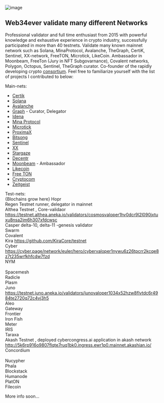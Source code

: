 ![image](https://user-images.githubusercontent.com/59205554/124520901-7df78980-ddf6-11eb-80a4-74a425e2771a.png)

## Web34ever validate **many** different Networks
Professional validator and full time enthusiast from 2015 with powerful knowledge and exhaustive experience in crypto industry, successfully participated in more than 40 testnets. Validate many known mainnet network such as Solana, MinaProtocol, Avalanche, TheGraph, CertiK, Sentinel, XX-network, FreeTON, Microtick, LikeCoin. Ambassador in Moonbeam, FreeTon (Jury in NFT Subgovarnance), Covalent networks, Polygon, Octopus, Sentinel, TheGraph curator. Co-founder of the rapidly developing crypto [consortium](https://koinsortium.com/). Feel free to familiarize yourself with the list of projects I contributed to below:

Main-nets: <br />
- [Certik](https://explorer.certik.foundation/validators/certikvaloper1036rphfnyw49fzm5ajfud743j2qutlk9flnnsq?net=shentu-1)						
- [Solana](https://www.validators.app/validators/testnet/M7Pcv3j8KpX8ZAkeSsvJnexgKrZbBAaMEcRTvf6t2Em?locale=en&order=score&refresh=)
- [Avalanche](https://avascan.info/staking/validator/NodeID-Piko6i5MwfxKVSBQEeBWGP2gkYqrPwRNH)
- [Graph](https://network.thegraph.com/profile?id=0x61fb0285da8609b17bd82675acf0fc0a60061d7d)	- Curator, Delegator
- [Idena](https://scan.idena.io/address/0x8f13de3aad441684cdfb84c5410f845697cce378#rewards)
- [Mina Protocol](https://minaexplorer.com/wallet/B62qrnPdz8HpsDJfGHirDLpVrN2VeyeitdaTKBaccWtHpeVW9Hgwi75)
- [Microtick](https://explorer.microtick.zone/validator/microvaloper1mn8r3x4g2nmwmvsqqh3tsnzxp54c7qwrumgje2)
- [ProximaX](https://github.com/proximax-storage/xpx-mainnet-chain-onboarding/tree/master/docker-method)
- [Bitsong](https://explorebitsong.com/staking/bitsongvaloper139dppl6gyerq8yaweksajut3urwyygsz7r4ej4)
- [Sentinel](https://explorer.sentinel.co/validator/sentvaloper1qx4p43c480wxsxt63wfdvupzqp4dduknxldygu)
- [XX](https://dashboard.xx.network/nodes/sFMS0TKTK5FoignYUnhJDwWz9_Uotmzg3LI-szS3ixIC)
- [Stargaze](https://explorer.bellatrix-1.publicawesome.dev/validator/starsvaloper1xfq5963mcvgtgusyhlua60qzdl9zmf4t489p64)
- [Decentr](https://explorer.decentr.net/validators/decentrvaloper1xmfyelmhajhswh4m2pqxw9vm6yjw3866j4nmls)
- [Moonbeam](https://www.reddit.com/r/MoonbeamAmbassadors/comments/mu4gva/node_launch) - Ambassador		
- [Likecoin](https://likecoin.bigdipper.live/validator/cosmosvaloper1yxzlyqmje82kc3l6nl3tpxhqs356vvh6eu6q5h)
- [Free TON](https://ton.live/depools/depoolDetails?id=0%3Ae108fbffddd3999898788f59b267a0641287703866845d1734be5cd7f637473c)
- [Cryptocom](https://crypto.org/explorer/croeseid/validator/tcrocncl129xlqcjasyzqsc4364x7hc6m6t5w33ruqp53qx)
- [Zeitgeist](https://telemetry.polkadot.io/#list/Zeitgeist%20Battery%20Park)

Test-nets: <br /> {Blochains grow here}
Hopr <br />
Regen	Testnet runner, delegator in mainnet <br />
Althea	Testnet , Core-validaor	https://testnet.althea.aneka.io/validators/cosmosvaloper1hv0dcr9l2l090jxtuxu8nsa2jm6h307xfdcwsc <br />
Casper	delta-10, delta-11 -genesis validator <br />
Swarm <br />
Covalent <br />
Kira	https://github.com/KiraCore/testnet <br />
Cyber	https://cyber.page/network/euler/hero/cybervaloper1nywu6z26tpcrr2kcqe8z7t235wrfkhfcdw7fzd <br />
NYM <br />			
Spacemesh	 <br />
Radicle <br />
Plasm	 <br />
Juno	https://testnet.juno.aneka.io/validators/junovaloper1034x52hzw8flvtdc6r4984te2720q72c4vj3h5	 <br />
Aleo <br />
Gateway <br />
Frontier <br />
Iron Fish <br />
Meter <br />
IRIS <br />
Taraxa <br />
Akash	Testnet , deployed cybercongress.ai application in akash network				http://5k6rp916o9807flqte7ruq1bk0.ingress.ewr1p0.mainnet.akashian.io/	 <br />
Concordium <br />	
Nucypher <br />	
Phala <br />
Blockstack <br />
Humanode <br />
PlatON <br />
Filecoin <br />

More info soon... <br />
